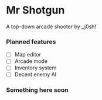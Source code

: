 # Mr Shotgun
A top-down arcade shooter by _j0sh!

### Planned features

- [ ] Map editor
- [ ] Arcade mode
- [ ] Inventory system
- [ ] Decent enemy AI

### Something here soon
